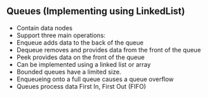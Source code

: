 ## Queues (Implementing using LinkedList)

-   Contain data nodes
-   Support three main operations:
-   Enqueue adds data to the back of the queue
-   Dequeue removes and provides data from the front of the queue
-   Peek provides data on the front of the queue
-   Can be implemented using a linked list or array
-   Bounded queues have a limited size.
-   Enqueueing onto a full queue causes a queue overflow
-   Queues process data First In, First Out (FIFO)
